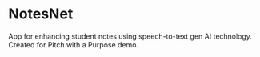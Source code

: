 # NotesNet

App for enhancing student notes using speech-to-text gen AI technology.
Created for Pitch with a Purpose demo.
